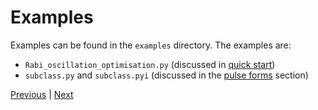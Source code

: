 # Examples

Examples can be found in the ``examples`` directory. The examples are:

- `Rabi_oscillation_optimisation.py` (discussed in [quick start](getting_started.md#quick-start))
- `subclass.py` and `subclass.pyi` (discussed in the [pulse forms](pulse_forms.md) section)

[Previous](pulse_forms.md) | [Next](running_tests.md)
